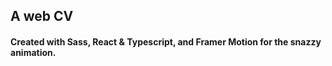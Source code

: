 ## A web CV

#### Created with Sass, React & Typescript, and Framer Motion for the snazzy animation. 

